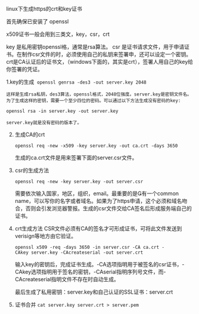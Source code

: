 linux下生成https的crt和key证书

首先确保已安装了 openssl

x509证书一般会用到三类文，key，csr，crt

key 是私用密钥openssl格，通常是rsa算法。
csr 是证书请求文件，用于申请证书。在制作csr文件的时，必须使用自己的私钥来签署申，还可以设定一个密钥。
crt是CA认证后的证书文，（windows下面的，其实是crt），签署人用自己的key给你签署的凭证。 

1.key的生成 
	``` openssl genrsa -des3 -out server.key 2048 ```

    这样是生成rsa私钥，des3算法，openssl格式，2048位强度。server.key是密钥文件名。为了生成这样的密钥，需要一个至少四位的密码。可以通过以下方法生成没有密码的key:

	openssl rsa -in server.key -out server.key

    server.key就是没有密码的版本了。 

2. 生成CA的crt
	``` 
	openssl req -new -x509 -key server.key -out ca.crt -days 3650 
    ```
	
	生成的ca.crt文件是用来签署下面的server.csr文件。 

3. csr的生成方法
	``` 
	openssl req -new -key server.key -out server.csr 
    ```
	
	需要依次输入国家，地区，组织，email。最重要的是有一个common name，可以写你的名字或者域名。如果为了https申请，这个必须和域名吻合，否则会引发浏览器警报。生成的csr文件交给CA签名后形成服务端自己的证书。 

4. crt生成方法
	CSR文件必须有CA的签名才可形成证书，可将此文件发送到verisign等地方由它验证。
	``` 
    openssl x509 -req -days 3650 -in server.csr -CA ca.crt -CAkey server.key -CAcreateserial -out server.crt 
	```

	输入key的密钥后，完成证书生成。-CA选项指明用于被签名的csr证书，-CAkey选项指明用于签名的密钥，-CAserial指明序列号文件，而-CAcreateserial指明文件不存在时自动生成。

	最后生成了私用密钥：server.key和自己认证的SSL证书：server.crt

5. 证书合并
	``` cat server.key server.crt > server.pem ```